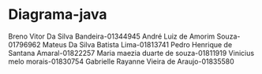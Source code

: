 # Diagrama-java
Breno Vitor Da Silva Bandeira-01344945
André Luiz de Amorim Souza-01796962
Mateus Da Silva Batista Lima-01813741
Pedro Henrique de Santana Amaral-01822257
Maria maezia duarte de souza-01811919
Vinicius melo morais-01830754
Gabrielle Rayanne Vieira de Araujo-01835580
